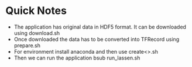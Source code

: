 # Quick Notes

- The application has original data in HDF5 format. It can be downloaded using download.sh
- Once downloaded the data has to be converted into TFRecord using prepare.sh
- For environment install anaconda and then use create<>.sh
- Then we can run the application bsub run_lassen.sh
